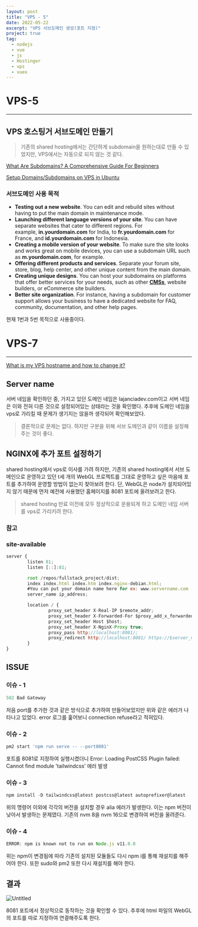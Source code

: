 ```yaml
---
layout: post
title: "VPS - 5"
date: 2022-05-22
excerpt: "VPS 서브도메인 생성(포트 지정)"
project: true
tag:
  - nodejs
  - vue
  - js
  - Hostinger
  - vps
  - vuex
---
```


# VPS-5

---

## VPS 호스팅거 서브도메인 만들기

> 기존의 shared hosting에서는 간단하게 subdomain을 원하는대로 만들 수 있었지만, VPS에서는 자동으로 되지 않는 것 같다.

[What Are Subdomains? A Comprehensive Guide For Beginners](https://www.hostinger.com/tutorials/what-are-subdomains#What_Is_the_Difference_Between_a_Subdomain_and_a_Domain)

[Setup Domains/Subdomains on VPS in Ubuntu](https://farhazalam.medium.com/setup-domains-subdomains-on-vps-in-ubuntu-36495b37da66)

### 서브도메인 사용 목적

- **Testing out a new website**. You can edit and rebuild sites without having to put the main domain in maintenance mode.
- **Launching different language versions of your site**. You can have separate websites that cater to different regions. For example, **in.yourdomain.com** for India, to **fr.yourdomain.com** for France, and **id.yourdomain.com** for Indonesia.
- **Creating a mobile version of your website**. To make sure the site looks and works great on mobile devices, you can use a subdomain URL such as **m.yourdomain.com**, for example.
- **Offering different products and services**. Separate your forum site, store, blog, help center, and other unique content from the main domain.
- **Creating unique designs**. You can host your subdomains on platforms that offer better services for your needs, such as other **[CMSs](https://www.hostinger.com/tutorials/what-is-a-cms/)**, website builders, or eCommerce site builders.
- **Better site organization**. For instance, having a subdomain for customer support allows your business to have a dedicated website for FAQ, community, documentation, and other help pages.

현재 1번과 5번 목적으로 사용중이다.

# VPS-7

---

[What is my VPS hostname and how to change it?](https://support.hostinger.com/en/articles/4805490-what-is-my-vps-hostname-and-how-to-change-it)

## Server name

서버 네임을 확인하던 중, 가지고 있던 도메인 네임은 lajanciadev.com이고 서버 네임은 이와 전혀 다른 것으로 설정되어있는 상태라는 것을 확인했다. 추후에 도메인 네임을 vps로 가리킬 때 문제가 생기지는 않을까 생각되어 확인해보았다.

> 결론적으로 문제는 없다. 하지만 구분을 위해 서브 도메인과 같이 이름을 설정해주는 것이 좋다.

## NGINX에 추가 포트 설정하기

shared hosting에서 vps로 이사를 가려 하지만, 기존의 shared hosting에서 서브 도메인으로 운영하고 있던 t세 개의 WebGL 프로젝트를 그대로 운영하고 싶은 마음에 포트를 추가하여 운영할 방법이 없는지 찾아보려 한다. 단, WebGL은 node가 설치되어있지 않기 때문에 먼저 예전에 사용했던 홈페이지를 8081 포트에 올려보려고 한다.

> shared hosting 만료 이전에 모두 정상적으로 운용되게 하고 도메인 네임 서버를 vps로 가리키려 한다.

### 참고

[](https://webdock.io/en/docs/articles/how-configure-apache-to-serve-multiple-websites-single-vps)

### site-available

```jsx
server {
        listen 81;
        listen [::]:81;

        root /repos/fullstack_project/dist;
        index index.html index.htm index.nginx-debian.html;
        #You can put your domain name here for ex: www.servername.com
        server_name ip_address;

        location / {
                proxy_set_header X-Real-IP $remote_addr;
                proxy_set_header X-Forwarded-For $proxy_add_x_forwarded_for;
                proxy_set_header Host $host;
                proxy_set_header X-NginX-Proxy true;
                proxy_pass http://localhost:8081/;
                proxy_redirect http://localhost:8081/ https://$server_name:8081/;
        }
}
```

## ISSUE

### 이슈 - 1

```jsx
502 Bad Gateway
```

처음 port를 추가한 것과 같은 방식으로 추가하여 만들어보았지만 위와 같은 에러가 나타나고 있었다. error 로그를 훑어보니 connection refuse라고 적혀있다.

### 이슈 - 2

```jsx
pm2 start 'npm run serve -- --port8081'
```

포트를 8081로 지정하여 실행시켰더니 Error: Loading PostCSS Plugin failed: Cannot find module 'tailwindcss’ 에러 발생

### 이슈 - 3

```jsx
npm install -D tailwindcss@latest postcss@latest autoprefixer@latest
```

위의 명령어 이외에 각각의 버전을 설치할 경우 alia 에러가 발생한다. 이는 npm 버전이 낮아서 발생하는 문제였다. 기존의 nvm 8을 nvm 16으로 변경하여 버전을 올려준다.

### 이슈 - 4

```jsx
ERROR: npm is known not to run on Node.js v11.0.0
```

위는 npm이 변경됨에 따라 기존의 설치된 모듈들도 다시 npm i를 통해 재설치를 해주어야 한다. 또한 sudo와 pm2 또한 다시 재설치를 해야 한다.

## 결과

![Untitled](VPS-7%20f3ff516403814dd9bb5e79e19a473a14/Untitled.png)

8081 포트에서 정상적으로 동작하는 것을 확인할 수 있다. 추후에 html 파일의 WebGL의 포트를 따로 지정하여 연결해주도록 한다.
